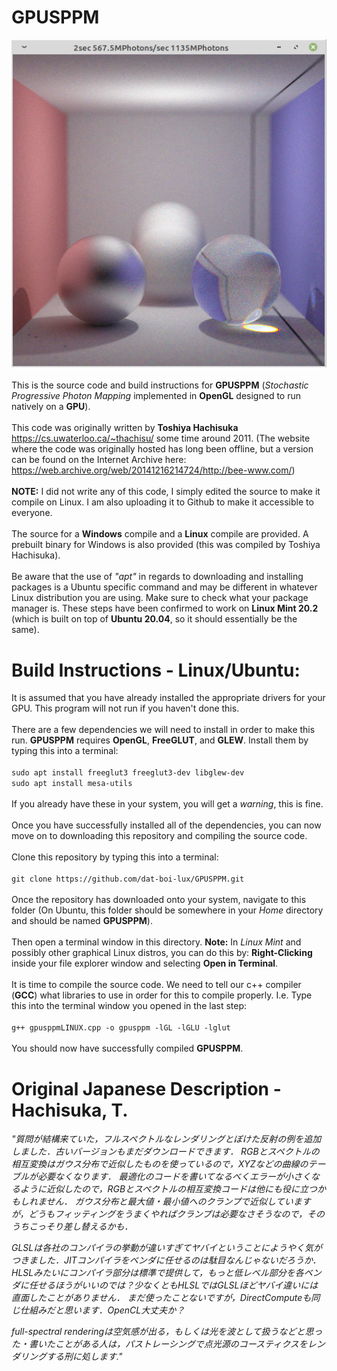 # GPUSPPM
![alt text](https://github.com/dat-boi-lux/GPUSPPM/blob/main/Screenshot_2021-11-15_19-28-56.png)\
\
This is the source code and build instructions for **GPUSPPM** (*Stochastic Progressive Photon Mapping* implemented in **OpenGL** designed to run natively on a **GPU**).\
\
This code was originally written by **Toshiya Hachisuka** https://cs.uwaterloo.ca/~thachisu/ some time around 2011. (The website where the code was originally hosted has long been offline, but a version can be found on the Internet Archive here: https://web.archive.org/web/20141216214724/http://bee-www.com/) \
\
**NOTE:** I did not write any of this code, I simply edited the source to make it compile on Linux. I am also uploading it to Github to make it accessible to everyone.\
\
The source for a **Windows** compile and a **Linux** compile are provided. A prebuilt binary for Windows is also provided (this was compiled by Toshiya Hachisuka).\
\
Be aware that the use of *"apt"* in regards to downloading and installing packages is a Ubuntu specific command and may be different in whatever Linux distribution you are using. Make sure to check what your package manager is. These steps have been confirmed to work on **Linux Mint 20.2** (which is built on top of **Ubuntu 20.04**, so it should essentially be the same).

# Build Instructions - Linux/Ubuntu:
It is assumed that you have already installed the appropriate drivers for your GPU. This program will not run if you haven't done this.\
\
There are a few dependencies we will need to install in order to make this run. **GPUSPPM** requires **OpenGL**, **FreeGLUT**, and **GLEW**. Install them by typing this into a terminal:\
\
```sudo apt install freeglut3 freeglut3-dev libglew-dev```\
```sudo apt install mesa-utils```\
\
If you already have these in your system, you will get a *warning*, this is fine.\
\
Once you have successfully installed all of the dependencies, you can now move on to downloading this repository and compiling the source code.\
\
Clone this repository by typing this into a terminal:\
\
```git clone https://github.com/dat-boi-lux/GPUSPPM.git```\
\
Once the repository has downloaded onto your system, navigate to this folder (On Ubuntu, this folder should be somewhere in your *Home* directory and should be named **GPUSPPM**).\
\
Then open a terminal window in this directory. **Note:** In *Linux Mint* and possibly other graphical Linux distros, you can do this by: **Right-Clicking** inside your file explorer window and selecting **Open in Terminal**.\
\
It is time to compile the source code. We need to tell our c++ compiler (**GCC**) what libraries to use in order for this to compile properly. I.e. Type this into the terminal window you opened in the last step:\
\
```g++ gpusppmLINUX.cpp -o gpusppm -lGL -lGLU -lglut```\
\
You should now have successfully compiled **GPUSPPM**.

# Original Japanese Description - Hachisuka, T.

*"質問が結構来ていた，フルスペクトルなレンダリングとぼけた反射の例を追加しました．古いバージョンもまだダウンロードできます． RGBとスペクトルの相互変換はガウス分布で近似したものを使っているので，XYZなどの曲線のテーブルが必要なくなります． 最適化のコードを書いてなるべくエラーが小さくなるように近似したので，RGBとスペクトルの相互変換コードは他にも役に立つかもしれません． ガウス分布と最大値・最小値へのクランプで近似していますが，どうもフィッティングをうまくやればクランプは必要なさそうなので，そのうちこっそり差し替えるかも．*

*GLSLは各社のコンパイラの挙動が違いすぎてヤバイということにようやく気がつきました．JITコンパイラをベンダに任せるのは駄目なんじゃないだろうか． HLSLみたいにコンパイラ部分は標準で提供して，もっと低レベル部分を各ベンダに任せるほうがいいのでは？少なくともHLSLではGLSLほどヤバイ違いには直面したことがありません． まだ使ったことないですが，DirectComputeも同じ仕組みだと思います．OpenCL大丈夫か？*

*full-spectral renderingは空気感が出る，もしくは光を波として扱うなどと思った・書いたことがある人は，パストレーシングで点光源のコースティクスをレンダリングする刑に処します."*
